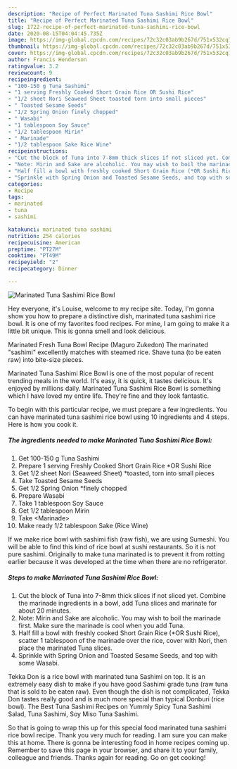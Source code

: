 ```yaml
---
description: "Recipe of Perfect Marinated Tuna Sashimi Rice Bowl"
title: "Recipe of Perfect Marinated Tuna Sashimi Rice Bowl"
slug: 1722-recipe-of-perfect-marinated-tuna-sashimi-rice-bowl
date: 2020-08-15T04:04:45.735Z
image: https://img-global.cpcdn.com/recipes/72c32c03ab9b267d/751x532cq70/marinated-tuna-sashimi-rice-bowl-recipe-main-photo.jpg
thumbnail: https://img-global.cpcdn.com/recipes/72c32c03ab9b267d/751x532cq70/marinated-tuna-sashimi-rice-bowl-recipe-main-photo.jpg
cover: https://img-global.cpcdn.com/recipes/72c32c03ab9b267d/751x532cq70/marinated-tuna-sashimi-rice-bowl-recipe-main-photo.jpg
author: Francis Henderson
ratingvalue: 3.2
reviewcount: 9
recipeingredient:
- "100-150 g Tuna Sashimi"
- "1 serving Freshly Cooked Short Grain Rice OR Sushi Rice"
- "1/2 sheet Nori Seaweed Sheet toasted torn into small pieces"
- " Toasted Sesame Seeds"
- "1/2 Spring Onion finely chopped"
- " Wasabi"
- "1 tablespoon Soy Sauce"
- "1/2 tablespoon Mirin"
- " Marinade"
- "1/2 tablespoon Sake Rice Wine"
recipeinstructions:
- "Cut the block of Tuna into 7-8mm thick slices if not sliced yet. Combine the marinade ingredients in a bowl, add Tuna slices and marinate for about 20 minutes."
- "Note: Mirin and Sake are alcoholic. You may wish to boil the marinade first. Make sure the marinade is cool when you add Tuna."
- "Half fill a bowl with freshly cooked Short Grain Rice (*OR Sushi Rice), scatter 1 tablespoon of the marinade over the rice, cover with Nori, then place the marinated Tuna slices."
- "Sprinkle with Spring Onion and Toasted Sesame Seeds, and top with some Wasabi."
categories:
- Recipe
tags:
- marinated
- tuna
- sashimi

katakunci: marinated tuna sashimi 
nutrition: 254 calories
recipecuisine: American
preptime: "PT27M"
cooktime: "PT49M"
recipeyield: "2"
recipecategory: Dinner

---
```



![Marinated Tuna Sashimi Rice Bowl](https://img-global.cpcdn.com/recipes/72c32c03ab9b267d/751x532cq70/marinated-tuna-sashimi-rice-bowl-recipe-main-photo.jpg)

Hey everyone, it's Louise, welcome to my recipe site. Today, I'm gonna show you how to prepare a distinctive dish, marinated tuna sashimi rice bowl. It is one of my favorites food recipes. For mine, I am going to make it a little bit unique. This is gonna smell and look delicious.

Marinated Fresh Tuna Bowl Recipe (Maguro Zukedon) The marinated &#34;sashimi&#34; excellently matches with steamed rice. Shave tuna (to be eaten raw) into bite-size pieces.

Marinated Tuna Sashimi Rice Bowl is one of the most popular of recent trending meals in the world. It's easy, it is quick, it tastes delicious. It's enjoyed by millions daily. Marinated Tuna Sashimi Rice Bowl is something which I have loved my entire life. They're fine and they look fantastic.


To begin with this particular recipe, we must prepare a few ingredients. You can have marinated tuna sashimi rice bowl using 10 ingredients and 4 steps. Here is how you cook it.

<!--inarticleads1-->

##### The ingredients needed to make Marinated Tuna Sashimi Rice Bowl:

1. Get 100-150 g Tuna Sashimi
1. Prepare 1 serving Freshly Cooked Short Grain Rice *OR Sushi Rice
1. Get 1/2 sheet Nori (Seaweed Sheet) *toasted, torn into small pieces
1. Take  Toasted Sesame Seeds
1. Get 1/2 Spring Onion *finely chopped
1. Prepare  Wasabi
1. Take 1 tablespoon Soy Sauce
1. Get 1/2 tablespoon Mirin
1. Take  &lt;Marinade&gt;
1. Make ready 1/2 tablespoon Sake (Rice Wine)


If we make rice bowl with sashimi fish (raw fish), we are using Sumeshi. You will be able to find this kind of rice bowl at sushi restaurants. So it is not pure sashimi. Originally to make tuna marinated is to prevent it from rotting earlier because it was developed at the time when there are no refrigerator. 

<!--inarticleads2-->

##### Steps to make Marinated Tuna Sashimi Rice Bowl:

1. Cut the block of Tuna into 7-8mm thick slices if not sliced yet. Combine the marinade ingredients in a bowl, add Tuna slices and marinate for about 20 minutes.
1. Note: Mirin and Sake are alcoholic. You may wish to boil the marinade first. Make sure the marinade is cool when you add Tuna.
1. Half fill a bowl with freshly cooked Short Grain Rice (*OR Sushi Rice), scatter 1 tablespoon of the marinade over the rice, cover with Nori, then place the marinated Tuna slices.
1. Sprinkle with Spring Onion and Toasted Sesame Seeds, and top with some Wasabi.


Tekka Don is a rice bowl with marinated tuna Sashimi on top. It is an extremely easy dish to make if you have good Sashimi grade tuna (raw tuna that is sold to be eaten raw). Even though the dish is not complicated, Tekka Don tastes really good and is much more special than typical Donburi (rice bowl). The Best Tuna Sashimi Recipes on Yummly Spicy Tuna Sashimi Salad, Tuna Sashimi, Soy Miso Tuna Sashimi. 

So that is going to wrap this up for this special food marinated tuna sashimi rice bowl recipe. Thank you very much for reading. I am sure you can make this at home. There is gonna be interesting food in home recipes coming up. Remember to save this page in your browser, and share it to your family, colleague and friends. Thanks again for reading. Go on get cooking!
